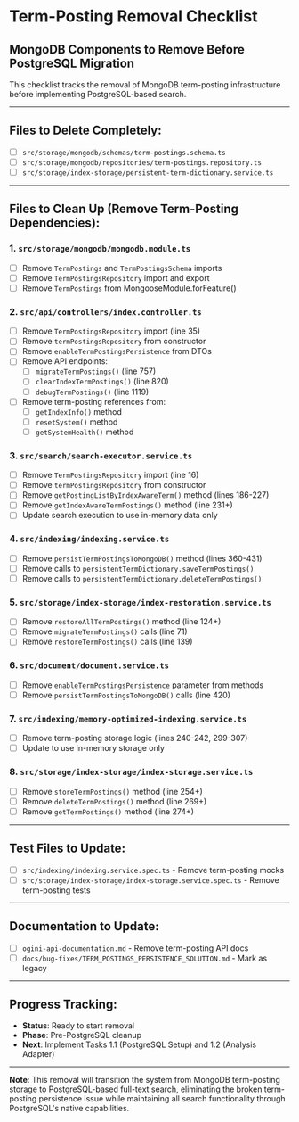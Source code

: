 # Term-Posting Removal Checklist
## MongoDB Components to Remove Before PostgreSQL Migration

This checklist tracks the removal of MongoDB term-posting infrastructure before implementing PostgreSQL-based search.

---

## **Files to Delete Completely:**
- [ ] `src/storage/mongodb/schemas/term-postings.schema.ts`
- [ ] `src/storage/mongodb/repositories/term-postings.repository.ts` 
- [ ] `src/storage/index-storage/persistent-term-dictionary.service.ts`

---

## **Files to Clean Up (Remove Term-Posting Dependencies):**

### **1. `src/storage/mongodb/mongodb.module.ts`**
- [ ] Remove `TermPostings` and `TermPostingsSchema` imports
- [ ] Remove `TermPostingsRepository` import and export
- [ ] Remove `TermPostings` from MongooseModule.forFeature()

### **2. `src/api/controllers/index.controller.ts`**
- [ ] Remove `TermPostingsRepository` import (line 35)
- [ ] Remove `termPostingsRepository` from constructor
- [ ] Remove `enableTermPostingsPersistence` from DTOs
- [ ] Remove API endpoints:
  - [ ] `migrateTermPostings()` (line 757)
  - [ ] `clearIndexTermPostings()` (line 820) 
  - [ ] `debugTermPostings()` (line 1119)
- [ ] Remove term-posting references from:
  - [ ] `getIndexInfo()` method
  - [ ] `resetSystem()` method
  - [ ] `getSystemHealth()` method

### **3. `src/search/search-executor.service.ts`**
- [ ] Remove `TermPostingsRepository` import (line 16)
- [ ] Remove `termPostingsRepository` from constructor
- [ ] Remove `getPostingListByIndexAwareTerm()` method (lines 186-227)
- [ ] Remove `getIndexAwareTermPostings()` method (line 231+)
- [ ] Update search execution to use in-memory data only

### **4. `src/indexing/indexing.service.ts`**
- [ ] Remove `persistTermPostingsToMongoDB()` method (lines 360-431)
- [ ] Remove calls to `persistentTermDictionary.saveTermPostings()`
- [ ] Remove calls to `persistentTermDictionary.deleteTermPostings()`

### **5. `src/storage/index-storage/index-restoration.service.ts`**
- [ ] Remove `restoreAllTermPostings()` method (line 124+)
- [ ] Remove `migrateTermPostings()` calls (line 71)
- [ ] Remove `restoreTermPostings()` calls (line 139)

### **6. `src/document/document.service.ts`**
- [ ] Remove `enableTermPostingsPersistence` parameter from methods
- [ ] Remove `persistTermPostingsToMongoDB()` calls (line 420)

### **7. `src/indexing/memory-optimized-indexing.service.ts`**
- [ ] Remove term-posting storage logic (lines 240-242, 299-307)
- [ ] Update to use in-memory storage only

### **8. `src/storage/index-storage/index-storage.service.ts`**
- [ ] Remove `storeTermPostings()` method (line 254+)
- [ ] Remove `deleteTermPostings()` method (line 269+)
- [ ] Remove `getTermPostings()` method (line 274+)

---

## **Test Files to Update:**
- [ ] `src/indexing/indexing.service.spec.ts` - Remove term-posting mocks
- [ ] `src/storage/index-storage/index-storage.service.spec.ts` - Remove term-posting tests

---

## **Documentation to Update:**
- [ ] `ogini-api-documentation.md` - Remove term-posting API docs
- [ ] `docs/bug-fixes/TERM_POSTINGS_PERSISTENCE_SOLUTION.md` - Mark as legacy

---

## **Progress Tracking:**
- **Status**: Ready to start removal
- **Phase**: Pre-PostgreSQL cleanup 
- **Next**: Implement Tasks 1.1 (PostgreSQL Setup) and 1.2 (Analysis Adapter)

---

**Note**: This removal will transition the system from MongoDB term-posting storage to PostgreSQL-based full-text search, eliminating the broken term-posting persistence issue while maintaining all search functionality through PostgreSQL's native capabilities. 